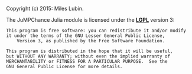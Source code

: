 Copyright (c) 2015: Miles Lubin.

The JuMPChance Julia module is licensed under the **[LGPL]** version 3:

[LGPL]: http://www.gnu.org/licenses/lgpl-3.0.txt

    This program is free software: you can redistribute it and/or modify
    it under the terms of the GNU Lesser General Public License,
        Version 3, as published by the Free Software Foundation.

    This program is distributed in the hope that it will be useful,
    but WITHOUT ANY WARRANTY; without even the implied warranty of
    MERCHANTABILITY or FITNESS FOR A PARTICULAR PURPOSE.  See the
    GNU General Public License for more details.
